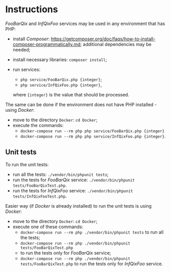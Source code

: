 # Instructions

*FooBarQix* and *InfQixFoo* services may be used in any environment that has PHP:

- install *Composer*:
  <https://getcomposer.org/doc/faqs/how-to-install-composer-programmatically.md>;
  additional dependencies may be needed;
- install necessary libraries: `composer install`;
- run services:
  - `php service/FooBarQix.php {integer}`;
  - `php service/InfQixFoo.php {integer}`,

  where `{integer}` is the value that should be processed.

The same can be done if the environment does not have PHP installed - using *Docker*:

- move to the directory `Docker`: `cd Docker`;
- execute the commands:
  - `docker-compose run --rm php php service/FooBarQix.php {integer}`
  - `docker-compose run --rm php php service/InfQixFoo.php {integer}`.

## Unit tests

To run the unit tests:

- run all the tests: `./vendor/bin/phpunit tests`;
- run the tests for *FooBarQix* service:
  `./vendor/bin/phpunit tests/FooBarQixTest.php`.
- run the tests for *InfQixFoo* service:
  `./vendor/bin/phpunit tests/InfQixFooTest.php`.

Easier way (if *Docker* is already installed) to run the unit tests is using *Docker*:

- move to the directory `Docker`: `cd Docker`;
- execute one of these commands:
  - `docker-compose run --rm php ./vendor/bin/phpunit tests`
    to run all the tests;
  - `docker-compose run --rm php ./vendor/bin/phpunit tests/FooBarQixTest.php`
  - to run the tests only for *FooBarQix* service;
  - `docker-compose run --rm php ./vendor/bin/phpunit tests/FooBarQixTest.php`
    to run the tests only for *InfQixFoo* service.
